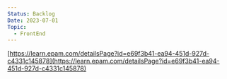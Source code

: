 ```yaml
---
Status: Backlog
Date: 2023-07-01
Topic:
  - FrontEnd
---
```

[https://learn.epam.com/detailsPage?id=e69f3b41-ea94-451d-927d-c4331c145878](https://learn.epam.com/detailsPage?id=e69f3b41-ea94-451d-927d-c4331c145878)